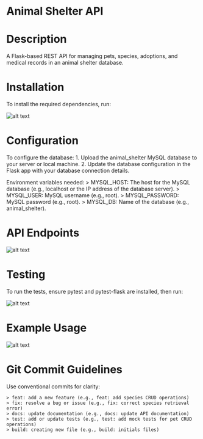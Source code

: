 # Animal Shelter API

# Description

A Flask-based REST API for managing pets, species, adoptions, and medical records in an animal shelter database.

# Installation

To install the required dependencies, run:

![alt text](finalHandsOnDrill\AnimalShelter\static\image\api_endpoints.png)

# Configuration

To configure the database:
    1. Upload the animal_shelter MySQL database to your server or local machine. 
    2. Update the database configuration in the Flask app with your database connection details.

Environment variables needed:
    > MYSQL_HOST: The host for the MySQL database (e.g., localhost or the IP address of the database server).
    > MYSQL_USER: MySQL username (e.g., root).
    > MYSQL_PASSWORD: MySQL password (e.g., root).
    > MYSQL_DB: Name of the database (e.g., animal_shelter).

# API Endpoints

![alt text](finalHandsOnDrill\AnimalShelter\static\image\requirements.png)

# Testing

To run the tests, ensure pytest and pytest-flask are installed, then run:

![alt text](finalHandsOnDrill/AnimalShelter/static/image/test.png)

# Example Usage

![alt text](finalHandsOnDrill\AnimalShelter\static\image\example.png)

# Git Commit Guidelines

Use conventional commits for clarity:

    > feat: add a new feature (e.g., feat: add species CRUD operations)
    > fix: resolve a bug or issue (e.g., fix: correct species retrieval error)
    > docs: update documentation (e.g., docs: update API documentation)
    > test: add or update tests (e.g., test: add mock tests for pet CRUD operations)
    > build: creating new file (e.g., build: initials files)

